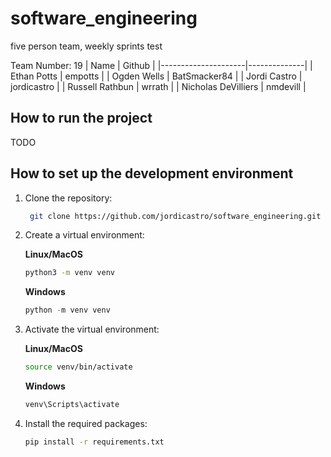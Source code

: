 # software_engineering

five person team, weekly sprints
test

Team Number: 19
| Name                | Github       |
|---------------------|--------------|
| Ethan Potts         | empotts      |
| Ogden Wells         | BatSmacker84 |
| Jordi Castro        | jordicastro  |
| Russell Rathbun     | wrrath       |
| Nicholas DeVilliers | nmdevill     |

## How to run the project

TODO

## How to set up the development environment

1. Clone the repository:

   ```sh
    git clone https://github.com/jordicastro/software_engineering.git
    ```

2. Create a virtual environment:

   **Linux/MacOS**

    ```sh
    python3 -m venv venv
    ```

   **Windows**

    ```powershell
    python -m venv venv
    ```

3. Activate the virtual environment:

   **Linux/MacOS**

    ```sh
    source venv/bin/activate
    ```

   **Windows**

    ```powershell
    venv\Scripts\activate
    ```

4. Install the required packages:

    ```sh
    pip install -r requirements.txt
    ```
